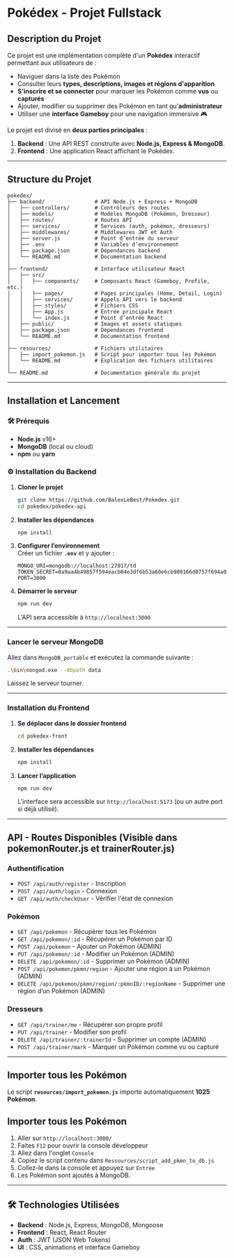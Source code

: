 # Pokédex - Projet Fullstack

## Description du Projet
Ce projet est une implémentation complète d'un **Pokédex** interactif permettant aux utilisateurs de :
- Naviguer dans la liste des Pokémon
- Consulter leurs **types, descriptions, images et régions d'apparition**
- **S'inscrire et se connecter** pour marquer les Pokémon comme **vus** ou **capturés**
- Ajouter, modifier ou supprimer des Pokémon en tant qu'**administrateur**
- Utiliser une **interface Gameboy** pour une navigation immersive 🎮

Le projet est divisé en **deux parties principales** :
1. **Backend** : Une API REST construite avec **Node.js, Express & MongoDB**.
2. **Frontend** : Une application React affichant le Pokédex.

---

## Structure du Projet
```
pokedex/
├── backend/                # API Node.js + Express + MongoDB
│   ├── controllers/        # Contrôleurs des routes
│   ├── models/             # Modèles MongoDB (Pokémon, Dresseur)
│   ├── routes/             # Routes API
│   ├── services/           # Services (auth, pokémon, dresseurs)
│   ├── middlewares/        # Middlewares JWT et Auth
│   ├── server.js           # Point d’entrée du serveur
│   ├── .env                # Variables d’environnement
│   ├── package.json        # Dépendances backend
│   └── README.md           # Documentation backend
│
├── frontend/               # Interface utilisateur React
│   ├── src/
│   │   ├── components/     # Composants React (Gameboy, Profile, etc.)
│   │   ├── pages/          # Pages principales (Home, Detail, Login)
│   │   ├── services/       # Appels API vers le backend
│   │   ├── styles/         # Fichiers CSS
│   │   ├── App.js          # Entrée principale React
│   │   └── index.js        # Point d’entrée React
│   ├── public/             # Images et assets statiques
│   ├── package.json        # Dépendances frontend
│   └── README.md           # Documentation frontend
│
├── resources/              # Fichiers utilitaires
│   ├── import_pokemon.js   # Script pour importer tous les Pokémon
│   └── README.md           # Explication des fichiers utilitaires
│
└── README.md               # Documentation générale du projet
```

---

## Installation et Lancement

### 🛠️ Prérequis
- **Node.js** v16+
- **MongoDB** (local ou cloud)
- **npm** ou **yarn**

### ⚙️ Installation du Backend
1. **Cloner le projet**  
   ```sh
   git clone https://github.com/BalexLeBest/Pokedex.git
   cd pokedex/pokedex-api
   ```
2. **Installer les dépendances**  
   ```sh
   npm install
   ```
3. **Configurer l’environnement**  
   Créer un fichier **`.env`** et y ajouter :
   ```
   MONGO_URI=mongodb://localhost:27017/td
   TOKEN_SECRET=0a9aa4b49857f594eacb04e3df6b53a60e6cb909166d0757f694a0e903fa9b1891e703093b53f6ba5286c4dd38c71df4d9a6ae136e4384abed6fcdafd786c196
   PORT=3000
   ```
4. **Démarrer le serveur**  
   ```sh
   npm run dev
   ```
   L'API sera accessible à `http://localhost:3000`

---

### Lancer le serveur MongoDB
Allez dans `MongoDB_portable` et exécutez la commande suivante :
```bash
.\bin\mongod.exe --dbpath data
```
Laissez le serveur tourner.

---

### Installation du Frontend
1. **Se déplacer dans le dossier frontend**  
   ```sh
   cd pokedex-front
   ```
2. **Installer les dépendances**  
   ```sh
   npm install
   ```
3. **Lancer l’application**  
   ```sh
   npm run dev
   ```
   L’interface sera accessible sur `http://localhost:5173` (ou un autre port si déjà utilisé).

---

## API - Routes Disponibles (Visible dans pokemonRouter.js et trainerRouter.js)

### Authentification
- `POST /api/auth/register` - Inscription
- `POST /api/auth/login` - Connexion
- `GET /api/auth/checkUser` - Vérifier l'état de connexion

### Pokémon
- `GET /api/pokemon` - Récupérer tous les Pokémon
- `GET /api/pokemon/:id` - Récupérer un Pokémon par ID
- `POST /api/pokemon` - Ajouter un Pokémon (ADMIN)
- `PUT /api/pokemon/:id` - Modifier un Pokémon (ADMIN)
- `DELETE /api/pokemon/:id` - Supprimer un Pokémon (ADMIN)
- `POST /api/pokemon/pkmn/region` - Ajouter une région à un Pokémon (ADMIN)
- `DELETE /api/pokemon/pkmn/region/:pkmnID/:regionName` - Supprimer une région d’un Pokémon (ADMIN)

### Dresseurs
- `GET /api/trainer/me` - Récupérer son propre profil
- `PUT /api/trainer` - Modifier son profil
- `DELETE /api/trainer/:trainerId` - Supprimer un compte (ADMIN)
- `POST /api/trainer/mark` - Marquer un Pokémon comme vu ou capturé
---

## Importer tous les Pokémon

Le script **`resources/import_pokemon.js`** importe automatiquement **1025 Pokémon**.

## Importer tous les Pokémon
1. Aller sur `http://localhost:3000/`
2. Faites `F12` pour ouvrir la console développeur
3. Allez dans l'onglet `Console`
4. Copiez le script contenu dans `Ressources/script_add_pkmn_to_db.js`
5. Collez-le dans la console et appuyez sur `Entrée`
6. Les Pokémon sont ajoutés à MongoDB.

---

## 🛠️ Technologies Utilisées
- **Backend** : Node.js, Express, MongoDB, Mongoose
- **Frontend** : React, React Router
- **Auth** : JWT (JSON Web Tokens)
- **UI** : CSS, animations et interface Gameboy
